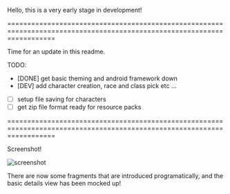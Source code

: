 Hello, this is a very early stage in development!

========================================================================================================================

Time for an update in this readme.

TODO:
- [DONE] get basic theming and android framework down
- [DEV] add character creation, race and class pick etc ...
- [ ] setup file saving for characters
- [ ] get zip file format ready for resource packs

========================================================================================================================

Screenshot!

![screenshot](https://lh3.googleusercontent.com/-JfTTUlEzY74/Upw8x3uSDwI/AAAAAAAADNE/ZeHpk70qH8I/w370-h592-no/Screenshot_2013-11-26-23-05-20.png)

There are now some fragments that are introduced programatically, and the basic details view has been mocked up!